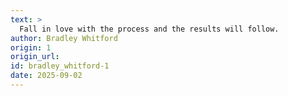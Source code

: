 ```yaml
---
text: >
  Fall in love with the process and the results will follow.
author: Bradley Whitford
origin: 1
origin_url:
id: bradley_whitford-1
date: 2025-09-02 
---
```


